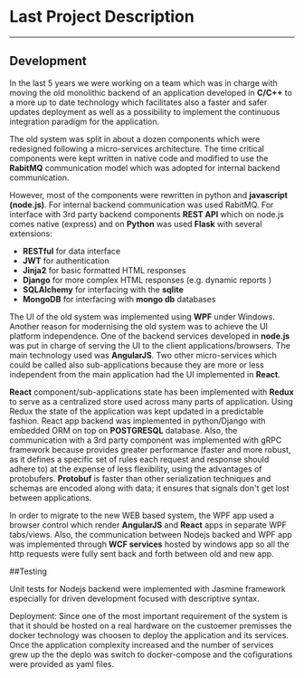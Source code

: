 #  Last Project Description
<hr>

## Development


In the last 5 years we were working on a team which was in charge with moving the old monolithic backend of an application developed in **C/C++** to a more up to date technology which facilitates also a faster and safer updates deployment as well as a possibility to implement the continuous integration paradigm for the application. 

The old system was split in about a dozen components which were redesigned following a micro-services architecture. The time critical components were kept written in native code and modified to use the **RabitMQ** communication model which was adopted for internal backend communication.

However, most of the components were rewritten in python and **javascript (node.js)**. For internal backend communication was used RabitMQ. For interface with 3rd party backend components **REST API** which on node.js comes native (express) and on **Python** was used **Flask** with several extensions:
- **RESTful** for data interface
- **JWT** for authentication
- **Jinja2** for basic formatted HTML responses
- **Django** for more complex  HTML responses (e.g. dynamic reports )
- **SQLAlchemy** for interfacing with the **sqlite**
- **MongoDB** for interfacing with **mongo db** databases

The UI of the old system was implemented using **WPF** under Windows. Another reason for modernising the old system was to achieve the UI platform independence. One of the backend services developed in **node.js** was put in charge of serving the UI to the client applications/browsers. The main technology used was **AngularJS**. Two other micro-services which could be called also sub-applications because they are more or less independent from the main application had the UI implemented in **React**.

**React** component/sub-applications state has been implemented with **Redux** to serve as a centralized store used across many parts of application. Using Redux the state of the application was kept updated in a predictable fashion. React app backend was implemented in python/Django with embedded ORM on top on **POSTGRESQL** database. Also, the communication with a 3rd party component was implemented with gRPC framework because provides greater performance (faster and more robust, as it defines a specific set of rules each request and response should adhere to) at the expense of less flexibility, using the advantages of protobufers. **Protobuf** is faster than other serialization techniques and schemas are encoded along with data; it ensures that signals don't get lost between applications.

In order to migrate to the new WEB based system, the WPF app used a browser control which render **AngularJS** and **React** apps in separate WPF tabs/views. Also, the communication between Nodejs backed and WPF app was implemented through **WCF services** hosted by windows app so all the http requests were fully sent back and forth between old and new app.

##Testing

Unit tests for Nodejs backend were implemented with Jasmine framework especially for driven development focused with descriptive syntax.

Deployment:
Since one of the most important requirement of the system is that it should be hosted on a real hardware on the custoemer premisses the docker technology was choosen to deploy the application and its services. Once the application complexity increased and the number of services grew up the the deplo was switch to docker-compose and the cofigurations were provided as yaml files.